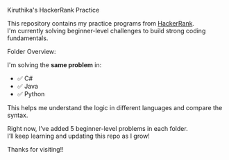 Kiruthika's HackerRank Practice

This repository contains my practice programs from [HackerRank](https://www.hackerrank.com/).  
I'm currently solving beginner-level challenges to build strong coding fundamentals.

Folder Overview:

I'm solving the **same problem** in:

- ✅ C#
- ✅ Java
- ✅ Python

This helps me understand the logic in different languages and compare the syntax.

Right now, I’ve added 5 beginner-level problems in each folder.  
I’ll keep learning and updating this repo as I grow!

Thanks for visiting!!

